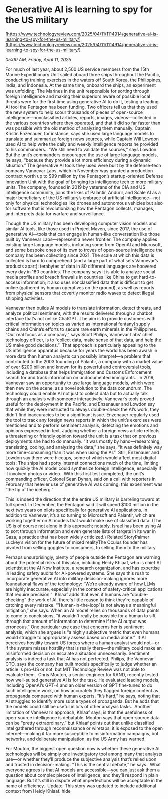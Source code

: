 # Generative AI is learning to spy for the US military

[https://www.technologyreview.com/2025/04/11/1114914/generative-ai-is-learning-to-spy-for-the-us-military/](https://www.technologyreview.com/2025/04/11/1114914/generative-ai-is-learning-to-spy-for-the-us-military/)

*05:00 AM, Friday, April 11, 2025*

For much of last year, about 2,500 US service members from the 15th Marine Expeditionary Unit sailed aboard three ships throughout the Pacific, conducting training exercises in the waters off South Korea, the Philippines, India, and Indonesia. At the same time, onboard the ships, an experiment was unfolding: The Marines in the unit responsible for sorting through foreign intelligence and making their superiors aware of possible local threats were for the first time using generative AI to do it, testing a leading AI tool the Pentagon has been funding. Two officers tell us that they used the new system to help scour thousands of pieces of open-source intelligence—nonclassified articles, reports, images, videos—collected in the various countries where they operated, and that it did so far faster than was possible with the old method of analyzing them manually. Captain Kristin Enzenauer, for instance, says she used large language models to translate and summarize foreign news sources, while Captain Will Lowdon used AI to help write the daily and weekly intelligence reports he provided to his commanders.   “We still need to validate the sources,” says Lowdon. But the unit’s commanders encouraged the use of large language models, he says, “because they provide a lot more efficiency during a dynamic situation.” The generative AI tools they used were built by the defense-tech company Vannevar Labs, which in November was granted a production contract worth up to $99 million by the Pentagon’s startup-oriented Defense Innovation Unit with the goal of bringing its intelligence tech to more military units. The company, founded in 2019 by veterans of the CIA and US intelligence community, joins the likes of Palantir, Anduril, and Scale AI as a major beneficiary of the US military’s embrace of artificial intelligence—not only for physical technologies like drones and autonomous vehicles but also for software that is revolutionizing how the Pentagon collects, manages, and interprets data for warfare and surveillance.

Though the US military has been developing computer vision models and similar AI tools, like those used in Project Maven, since 2017, the use of generative AI—tools that can engage in human-like conversation like those built by Vannevar Labs—represent a newer frontier. The company applies existing large language models, including some from OpenAI and Microsoft, and some bespoke ones of its own to troves of open-source intelligence the company has been collecting since 2021. The scale at which this data is collected is hard to comprehend (and a large part of what sets Vannevar’s products apart): terabytes of data in 80 different languages are hoovered every day in 180 countries. The company says it is able to analyze social media profiles and breach firewalls in countries like China to get hard-to-access information; it also uses nonclassified data that is difficult to get online (gathered by human operatives on the ground), as well as reports from physical sensors that covertly monitor radio waves to detect illegal shipping activities.

Vannevar then builds AI models to translate information, detect threats, and analyze political sentiment, with the results delivered through a chatbot interface that’s not unlike ChatGPT. The aim is to provide customers with critical information on topics as varied as international fentanyl supply chains and China’s efforts to secure rare earth minerals in the Philippines.  “Our real focus as a company,” says Scott Philips, Vannevar Labs’ chief technology officer, is to “collect data, make sense of that data, and help the US make good decisions.”  That approach is particularly appealing to the US intelligence apparatus because for years the world has been awash in more data than human analysts can possibly interpret—a problem that contributed to the 2003 founding of Palantir, a company with a market value of over $200 billion and known for its powerful and controversial tools, including a database that helps Immigration and Customs Enforcement search for and track information on undocumented immigrants.  In 2019, Vannevar saw an opportunity to use large language models, which were then new on the scene, as a novel solution to the data conundrum. The technology could enable AI not just to collect data but to actually talk through an analysis with someone interactively.  Vannevar’s tools proved useful for the deployment in the Pacific, and Enzenauer and Lowdon say that while they were instructed to always double-check the AI’s work, they didn't find inaccuracies to be a significant issue. Enzenauer regularly used the tool to track any foreign news reports in which the unit’s exercises were mentioned and to perform sentiment analysis, detecting the emotions and opinions expressed in text. Judging whether a foreign news article reflects a threatening or friendly opinion toward the unit is a task that on previous deployments she had to do manually. “It was mostly by hand—researching, translating, coding, and analyzing the data,” she says. “It was definitely way more time-consuming than it was when using the AI.”  Still, Enzenauer and Lowdon say there were hiccups, some of which would affect most digital tools: The ships had spotty internet connections much of the time, limiting how quickly the AI model could synthesize foreign intelligence, especially if it involved photos or video.  With this first test completed, the unit’s commanding officer, Colonel Sean Dynan, said on a call with reporters in February that heavier use of generative AI was coming; this experiment was “the tip of the iceberg.”

This is indeed the direction that the entire US military is barreling toward at full speed. In December, the Pentagon said it will spend $100 million in the next two years on pilots specifically for generative AI applications. In addition to Vannevar, it’s also turning to Microsoft and Palantir, which are working together on AI models that would make use of classified data. (The US is of course not alone in this approach; notably, Israel has been using AI to sort through information and even generate lists of targets in its war in Gaza, a practice that has been widely criticized.) Related StoryPalmer Luckey’s vision for the future of mixed realityThe Oculus founder has pivoted from selling goggles to consumers, to selling them to the military

Perhaps unsurprisingly, plenty of people outside the Pentagon are warning about the potential risks of this plan, including Heidy Khlaaf, who is chief AI scientist at the AI Now Institute, a research organization, and has expertise in leading safety audits for AI-powered systems. She says this rush to incorporate generative AI into military decision-making ignores more foundational flaws of the technology: “We’re already aware of how LLMs are highly inaccurate, especially in the context of safety-critical applications that require precision.”  Khlaaf adds that even if humans are “double-checking” the work of AI, there's little reason to think they're capable of catching every mistake. “‘Human-in-the-loop’ is not always a meaningful mitigation,” she says. When an AI model relies on thousands of data points to come to conclusions, “it wouldn't really be possible for a human to sift through that amount of information to determine if the AI output was erroneous.” One particular use case that concerns her is sentiment analysis, which she argues is “a highly subjective metric that even humans would struggle to appropriately assess based on media alone.”  If AI perceives hostility toward US forces where a human analyst would not—or if the system misses hostility that is really there—the military could make an misinformed decision or escalate a situation unnecessarily. Sentiment analysis is indeed a task that AI has not perfected. Philips, the Vannevar CTO, says the company has built models specifically to judge whether an article is pro-US or not, but MIT Technology Review was not able to evaluate them.  Chris Mouton, a senior engineer for RAND, recently tested how well-suited generative AI is for the task. He evaluated leading models, including OpenAI’s GPT-4 and an older version of GPT fine-tuned to do such intelligence work, on how accurately they flagged foreign content as propaganda compared with human experts. “It’s hard,” he says, noting that AI struggled to identify more subtle types of propaganda. But he adds that the models could still be useful in lots of other analysis tasks.  Another limitation of Vannevar’s approach, Khlaaf says, is that the usefulness of open-source intelligence is debatable. Mouton says that open-source data can be “pretty extraordinary,” but Khlaaf points out that unlike classified intel gathered through reconnaissance or wiretaps, it is exposed to the open internet—making it far more susceptible to misinformation campaigns, bot networks, and deliberate manipulation, as the US Army has warned.

For Mouton, the biggest open question now is whether these generative AI technologies will be simply one investigatory tool among many that analysts use—or whether they’ll produce the subjective analysis that’s relied upon and trusted in decision-making. “This is the central debate,” he says.  What everyone agrees is that AI models are accessible—you can just ask them a question about complex pieces of intelligence, and they’ll respond in plain language. But it’s still in dispute what imperfections will be acceptable in the name of efficiency.  Update: This story was updated to include additional context from Heidy Khlaaf. hide

